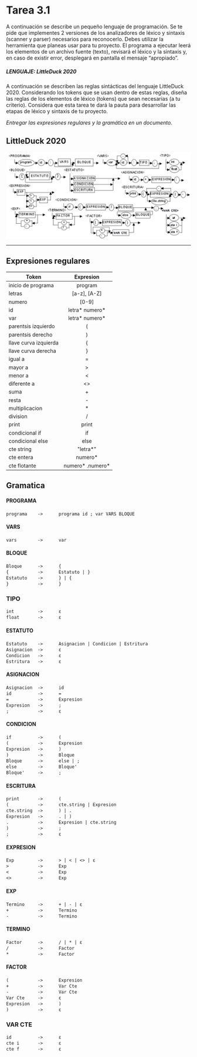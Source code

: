 # Tarea 3.1
A continuación se describe un pequeño lenguaje de programación. Se te pide que implementes 2 versiones de los analizadores de léxico y sintaxis (scanner y parser) necesarios para reconocerlo. Debes utilizar la herramienta que planeas usar para tu proyecto. El programa a ejecutar leerá los elementos de un archivo fuente (texto), revisará el léxico y la sintaxis y, en caso de existir error, desplegará en pantalla el mensaje “apropiado”.

##### LENGUAJE: LittleDuck 2020

A continuación se describen las reglas sintácticas del lenguaje LittleDuck 2020. Considerando los tokens que se usan dentro de estas reglas, diseña las reglas de los elementos de léxico (tokens) que sean necesarias (a tu criterio). Considera que esta tarea te dará la pauta para desarrollar las etapas de léxico y sintaxis de tu proyecto.

*Entregar las expresiones regulares y la gramática en un documento.*

## LittleDuck 2020
![LittleDuck](./LittleDuck.png)

----------------------------------------------------------------

## Expresiones regulares

|         Token          |     Expresion     |
|------------------------|:-----------------:|
| inicio de programa     | program           |
| letras                 | [a-z], [A-Z]      |
| numero                 | [0-9]             |
| id                     | letra* numero*    |
| var                    | letra* numero*    |
| parentsis izquierdo    | (                 |
| parentsis derecho      | )                 |
| llave curva izquierda  | {                 |
| llave curva derecha    | }                 |
| igual a                | =                 |
| mayor a                | >                 |
| menor a                | <                 |
| diferente a            | <>                |
| suma                   | +                 |
| resta                  | -                 |
| multiplicacion         | *                 |
| division               | /                 |
| print                  | print             |
| condicional if         | if                |
| condicional else       | else              |
| cte string             | "letra*"          |
| cte entera             | numero*           |
| cte flotante           | numero* .numero*  |

## Gramatica

#### PROGRAMA
    programa    ->      programa id ; var VARS BLOQUE

#### VARS
    vars        ->      var 

#### BLOQUE
    Bloque      ->      {
    {           ->      Estatuto | }
    Estatuto    ->      } | {
    }           ->      }

### TIPO
    int         ->      ε
    float       ->      ε

#### ESTATUTO
    Estatuto    ->      Asignacion | Condicion | Estritura
    Asignacion  ->      ε
    Condicion   ->      ε
    Estritura   ->      ε

#### ASIGNACION
    Asignacion  ->      id
    id          ->      =
    =           ->      Expresion
    Expresion   ->      ;
    ;           ->      ε

#### CONDICION
    if          ->      (
    (           ->      Expresion
    Expresion   ->      )
    )           ->      Bloque
    Bloque      ->      else | ;
    else        ->      Bloque'
    Bloque'     ->      ;

#### ESCRITURA
    print       ->      (
    (           ->      cte.string | Expresion
    cte.string  ->      ) | .
    Expresion   ->      . | )
    .           ->      Expresion | cte.string
    )           ->      ;
    ;           ->      ε

#### EXPRESION
    Exp         ->      > | < | <> | ε
    >           ->      Exp
    <           ->      Exp
    <>          ->      Exp

#### EXP
    Termino     ->      + | - | ε
    +           ->      Termino
    -           ->      Termino

#### TERMINO
    Factor      ->      / | * | ε
    /           ->      Factor
    *           ->      Factor

#### FACTOR
    (           ->      Expresion
    +           ->      Var Cte
    -           ->      Var Cte
    Var Cte     ->      ε
    Expresion   ->      )
    )           ->      ε

### VAR CTE
    id          ->      ε
    cte i       ->      ε
    cte f       ->      ε
